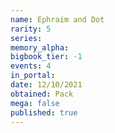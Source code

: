 ```yaml
---
name: Ephraim and Dot
rarity: 5
series:
memory_alpha:
bigbook_tier: -1
events: 4
in_portal:
date: 12/10/2021
obtained: Pack
mega: false
published: true
---
```



